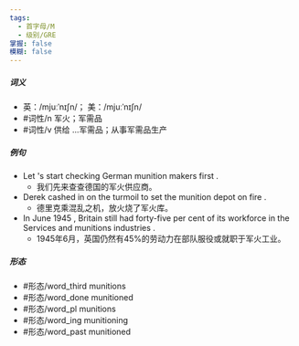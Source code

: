 ```yaml
---
tags:
  - 首字母/M
  - 级别/GRE
掌握: false
模糊: false
---
```

##### 词义
- 英：/mjuːˈnɪʃn/； 美：/mjuːˈnɪʃn/
- #词性/n  军火；军需品
- #词性/v  供给 ...军需品；从事军需品生产
##### 例句
- Let 's start checking German munition makers first .
	- 我们先来查查德国的军火供应商。
- Derek cashed in on the turmoil to set the munition depot on fire .
	- 德里克乘混乱之机，放火烧了军火库。
- In June 1945 , Britain still had forty-five per cent of its workforce in the Services and munitions industries .
	- 1945年6月，英国仍然有45%的劳动力在部队服役或就职于军火工业。
##### 形态
- #形态/word_third munitions
- #形态/word_done munitioned
- #形态/word_pl munitions
- #形态/word_ing munitioning
- #形态/word_past munitioned
